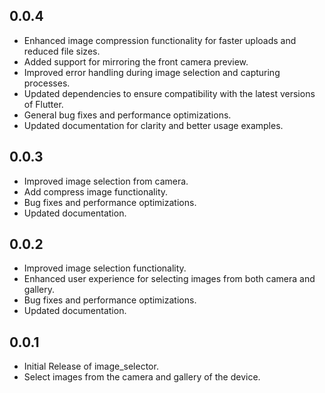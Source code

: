 ## 0.0.4

* Enhanced image compression functionality for faster uploads and reduced file sizes.
* Added support for mirroring the front camera preview.
* Improved error handling during image selection and capturing processes.
* Updated dependencies to ensure compatibility with the latest versions of Flutter.
* General bug fixes and performance optimizations.
* Updated documentation for clarity and better usage examples.

## 0.0.3

* Improved image selection from camera.
* Add compress image functionality.
* Bug fixes and performance optimizations.
* Updated documentation.

## 0.0.2

* Improved image selection functionality.
* Enhanced user experience for selecting images from both camera and gallery.
* Bug fixes and performance optimizations.
* Updated documentation.

## 0.0.1

* Initial Release of image_selector.
* Select images from the camera and gallery of the device.
